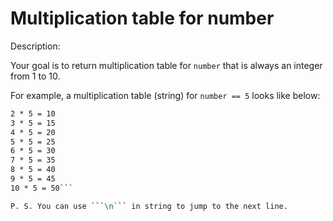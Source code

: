 # Multiplication table for number
Description:

Your goal is to return multiplication table for ```number``` that is always an integer from 1 to 10.

For example, a multiplication table (string) for ```number == 5``` looks like below:

```1 * 5 = 5
2 * 5 = 10
3 * 5 = 15
4 * 5 = 20
5 * 5 = 25
6 * 5 = 30
7 * 5 = 35
8 * 5 = 40
9 * 5 = 45
10 * 5 = 50```

P. S. You can use ```\n``` in string to jump to the next line.
